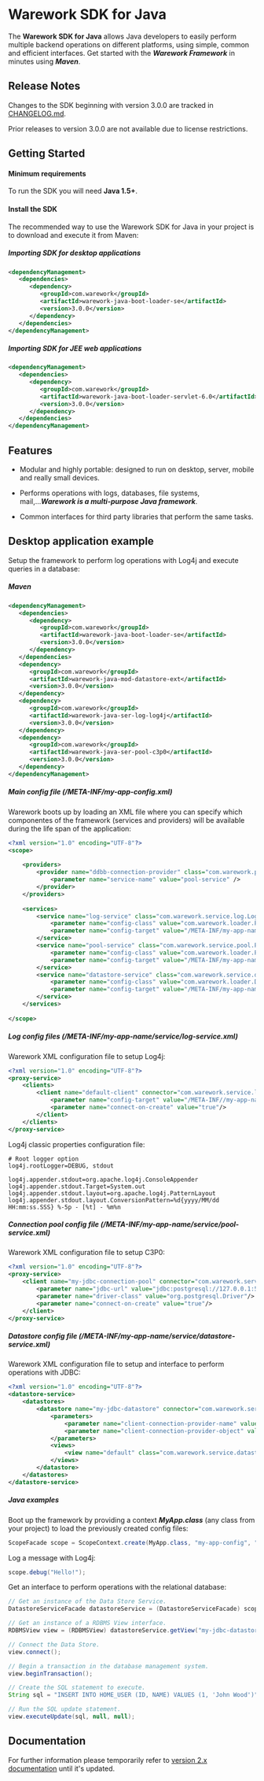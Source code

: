 # Warework SDK for Java

The **Warework SDK for Java** allows Java developers to easily perform multiple backend operations
on different platforms, using simple, common and efficient interfaces. Get started with the ***Warework Framework*** in minutes using ***Maven***.

## Release Notes ##
Changes to the SDK beginning with version 3.0.0 are tracked in [CHANGELOG.md][changes-file].

Prior releases to version 3.0.0 are not available due to license restrictions.

## Getting Started

#### Minimum requirements ####

To run the SDK you will need **Java 1.5+**.

#### Install the SDK ####

The recommended way to use the Warework SDK for Java in your project is to download and execute it from Maven:

##### Importing SDK for desktop applications #####

```xml
<dependencyManagement>
   <dependencies>
      <dependency>
         <groupId>com.warework</groupId>
         <artifactId>warework-java-boot-loader-se</artifactId>
         <version>3.0.0</version>
      </dependency>
   </dependencies>
</dependencyManagement>
```

##### Importing SDK for JEE web applications #####

```xml
<dependencyManagement>
   <dependencies>
      <dependency>
         <groupId>com.warework</groupId>
         <artifactId>warework-java-boot-loader-servlet-6.0</artifactId>
         <version>3.0.0</version>
      </dependency>
   </dependencies>
</dependencyManagement>
```

## Features

* Modular and highly portable: designed to run on desktop, server, mobile and really small devices.

* Performs operations with logs, databases, file systems, mail,...***Warework is a multi-purpose Java framework***.

* Common interfaces for third party libraries that perform the same tasks.


## Desktop application example

Setup the framework to perform log operations with Log4j and execute queries in a database:

##### Maven #####

```xml
<dependencyManagement>
   <dependencies>
      <dependency>
         <groupId>com.warework</groupId>
         <artifactId>warework-java-boot-loader-se</artifactId>
         <version>3.0.0</version>
      </dependency>
   </dependencies>
   <dependency>
      <groupId>com.warework</groupId>
      <artifactId>warework-java-mod-datastore-ext</artifactId>
      <version>3.0.0</version>
   </dependency>	
   <dependency>
      <groupId>com.warework</groupId>
      <artifactId>warework-java-ser-log-log4j</artifactId>
      <version>3.0.0</version>
   </dependency>
   <dependency>
      <groupId>com.warework</groupId>
      <artifactId>warework-java-ser-pool-c3p0</artifactId>
      <version>3.0.0</version>
   </dependency>		
</dependencyManagement>
```

##### Main config file (/META-INF/my-app-config.xml) #####

Warework boots up by loading an XML file where you can specify which componentes of the framework (services and providers) will be available during the life span of the application:

```xml
<?xml version="1.0" encoding="UTF-8"?>
<scope>	
	
	<providers>	
		<provider name="ddbb-connection-provider" class="com.warework.provider.PooledObjectProvider">
			<parameter name="service-name" value="pool-service" />
		</provider>
	</providers>	
	
	<services>
		<service name="log-service" class="com.warework.service.log.LogServiceImpl" >
			<parameter name="config-class" value="com.warework.loader.ProxyServiceXmlLoader"/>			
			<parameter name="config-target" value="/META-INF/my-app-name/service/log-service.xml"/>
		</service>		
		<service name="pool-service" class="com.warework.service.pool.PoolServiceImpl">
			<parameter name="config-class" value="com.warework.loader.ProxyServiceXmlLoader"/>
			<parameter name="config-target" value="/META-INF/my-app-name/service/pool-service.xml" />
		</service>	
		<service name="datastore-service" class="com.warework.service.datastore.DatastoreServiceImpl">
			<parameter name="config-class" value="com.warework.loader.DatastoreXmlLoader"/>	
			<parameter name="config-target" value="/META-INF/my-app-name/service/datastore-service.xml"/>
		</service>	
	</services>
	
</scope>
```

##### Log config files (/META-INF/my-app-name/service/log-service.xml) #####

Warework XML configuration file to setup Log4j:

```xml
<?xml version="1.0" encoding="UTF-8"?>
<proxy-service>
	<clients>	
		<client name="default-client" connector="com.warework.service.log.client.connector.Log4jPropertiesConnector">
			<parameter name="config-target" value="/META-INF//my-app-name/log/log4j.properties"/>
			<parameter name="connect-on-create" value="true"/>
		</client>
	</clients>
</proxy-service>
```

Log4j classic properties configuration file:

```properties
# Root logger option
log4j.rootLogger=DEBUG, stdout

log4j.appender.stdout=org.apache.log4j.ConsoleAppender
log4j.appender.stdout.Target=System.out
log4j.appender.stdout.layout=org.apache.log4j.PatternLayout
log4j.appender.stdout.layout.ConversionPattern=%d{yyyy/MM/dd HH:mm:ss.SSS} %-5p - [%t] - %m%n
```

##### Connection pool config file (/META-INF/my-app-name/service/pool-service.xml) #####

Warework XML configuration file to setup C3P0:

```xml
<?xml version="1.0" encoding="UTF-8"?>
<proxy-service>
	<client name="my-jdbc-connection-pool" connector="com.warework.service.pool.client.connector.C3P0Connector">			
		<parameter name="jdbc-url" value="jdbc:postgresql://127.0.0.1:5432/my-app-database?user=user-name&amp;password=the-password"/>						
		<parameter name="driver-class" value="org.postgresql.Driver"/>
		<parameter name="connect-on-create" value="true"/>			
	</client>	
</proxy-service>
```

##### Datastore config file (/META-INF/my-app-name/service/datastore-service.xml) #####

Warework XML configuration file to setup and interface to perform operations with JDBC:

```xml
<?xml version="1.0" encoding="UTF-8"?>
<datastore-service>	
	<datastores>
		<datastore name="my-jdbc-datastore" connector="com.warework.service.datastore.client.connector.JdbcConnector">
			<parameters>
				<parameter name="client-connection-provider-name" value="ddbb-connection-provider"/>
				<parameter name="client-connection-provider-object" value="my-jdbc-connection-pool"/>
			</parameters>
			<views>
				<view name="default" class="com.warework.service.datastore.client.JdbcViewImpl" />
			</views>
		</datastore>				
	</datastores>
</datastore-service>
```

##### Java examples #####

Boot up the framework by providing a context ***MyApp.class*** (any class from your project) to load the previously created config files:

```java
ScopeFacade scope = ScopeContext.create(MyApp.class, "my-app-config", "my-app-name", null);
```

Log a message with Log4j:

```java
scope.debug("Hello!");
```

Get an interface to perform operations with the relational database:

```java
// Get an instance of the Data Store Service. 
DatastoreServiceFacade datastoreService = (DatastoreServiceFacade) scope.getService("datastore-service");

// Get an instance of a RDBMS View interface.
RDBMSView view = (RDBMSView) datastoreService.getView("my-jdbc-datastore");

// Connect the Data Store.
view.connect();

// Begin a transaction in the database management system.
view.beginTransaction();

// Create the SQL statement to execute.
String sql = "INSERT INTO HOME_USER (ID, NAME) VALUES (1, 'John Wood')";

// Run the SQL update statement.
view.executeUpdate(sql, null, null);

```

## Documentation

For further information please temporarily refer to [version 2.x documentation][doc-file] until it's updated.

[changes-file]: ./CHANGELOG.md
[doc-file]: ./warework-java-dist-cloud-desktop-2.1.0.pdf
